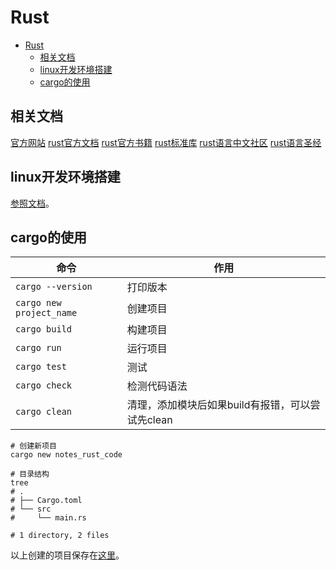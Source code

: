 
# Rust

- [Rust](#rust)
  - [相关文档](#相关文档)
  - [linux开发环境搭建](#linux开发环境搭建)
  - [cargo的使用](#cargo的使用)

## 相关文档

[官方网站](https://rustwiki.org/)
[rust官方文档](https://rustwiki.org/zh-CN/)
[rust官方书籍](https://github.com/rust-lang/book)
[rust标准库](https://rustwiki.org/zh-CN/std/)
[rust语言中文社区](https://rustcc.cn/)
[rust语言圣经](https://course.rs/basic/intro.html)

## linux开发环境搭建

[参照文档](../../linux/ubuntu-20.04开发环境搭建.md#rust)。

## cargo的使用

命令 | 作用
--- | ---
`cargo --version` | 打印版本
`cargo new project_name` | 创建项目
`cargo build` | 构建项目
`cargo run` | 运行项目
`cargo test` | 测试
`cargo check` | 检测代码语法
`cargo clean` | 清理，添加模块后如果build有报错，可以尝试先clean

```shell
# 创建新项目
cargo new notes_rust_code

# 目录结构
tree
# .
# ├── Cargo.toml
# └── src
#     └── main.rs

# 1 directory, 2 files
```

以上创建的项目保存在[这里](code/notes_rust_code)。

